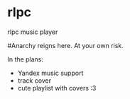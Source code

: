 # rlpc
rlpc music player

#Anarchy reigns here. At your own risk.

In the plans:
- Yandex music support
- track cover
- cute playlist with covers :3
